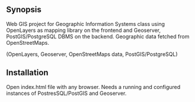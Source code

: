 ## Synopsis

Web GIS project for Geographic Information Systems class using OpenLayers as mapping library on the frontend and Geoserver,  PostGIS/PostgreSQL DBMS on the backend. Geographic data fetched from OpenStreetMaps.

(OpenLayers, Geoserver, OpenStreetMaps data, PostGIS/PostgreSQL)

## Installation

Open index.html file with any browser. Needs a running and configured instances of PostresSQL/PostGIS and Geoserver.
